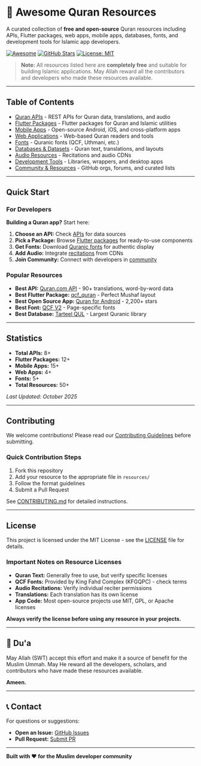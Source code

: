 # 📖 Awesome Quran Resources

A curated collection of **free and open-source** Quran resources including APIs, Flutter packages, web apps, mobile apps, databases, fonts, and development tools for Islamic app developers.

[![Awesome](https://awesome.re/badge.svg)](https://awesome.re)
[![GitHub Stars](https://img.shields.io/github/stars/the-razib/awesome-quran-resources?style=social)](https://github.com/yourusername/awesome-quran-resources)
[![License: MIT](https://img.shields.io/badge/License-MIT-yellow.svg)](https://opensource.org/licenses/MIT)

> **Note:** All resources listed here are **completely free** and suitable for building Islamic applications. May Allah reward all the contributors and developers who made these resources available.

---

## Table of Contents

- [Quran APIs](resources/apis.md) - REST APIs for Quran data, translations, and audio
- [Flutter Packages](resources/flutter.md) - Flutter packages for Quran and Islamic utilities
- [Mobile Apps](resources/mobile.md) - Open-source Android, iOS, and cross-platform apps
- [Web Applications](resources/web.md) - Web-based Quran readers and tools
- [Fonts](resources/fonts.md) - Quranic fonts (QCF, Uthmani, etc.)
- [Databases & Datasets](resources/datasets.md) - Quran text, translations, and layouts
- [Audio Resources](resources/audio.md) - Recitations and audio CDNs
- [Development Tools](resources/tools.md) - Libraries, wrappers, and desktop apps
- [Community & Resources](resources/community.md) - GitHub orgs, forums, and curated lists

---

## Quick Start

### For Developers

**Building a Quran app?** Start here:

1. **Choose an API:** Check [APIs](resources/apis.md) for data sources
2. **Pick a Package:** Browse [Flutter packages](resources/flutter.md) for ready-to-use components
3. **Get Fonts:** Download [Quranic fonts](resources/fonts.md) for authentic display
4. **Add Audio:** Integrate [recitations](resources/audio.md) from CDNs
5. **Join Community:** Connect with developers in [community](resources/community.md)

### Popular Resources

- **Best API:** [Quran.com API](resources/apis.md#1-qurancom-api) - 90+ translations, word-by-word data
- **Best Flutter Package:** [qcf_quran](resources/flutter.md#1-qcf_quran) - Perfect Mushaf layout
- **Best Open Source App:** [Quran for Android](resources/mobile.md#1-quran-for-android) - 2,200+ stars
- **Best Font:** [QCF V2](resources/fonts.md#1-qcf-quranic-computer-font) - Page-specific fonts
- **Best Database:** [Tarteel QUL](resources/datasets.md#1-tarteel-ai---quranic-universal-library) - Largest Quranic library

---

## Statistics

- **Total APIs:** 8+
- **Flutter Packages:** 12+
- **Mobile Apps:** 15+
- **Web Apps:** 4+
- **Fonts:** 5+
- **Total Resources:** 50+

*Last Updated: October 2025*

---

## Contributing

We welcome contributions! Please read our [Contributing Guidelines](CONTRIBUTING.md) before submitting.

### Quick Contribution Steps

1. Fork this repository
2. Add your resource to the appropriate file in `resources/`
3. Follow the format guidelines
4. Submit a Pull Request

See [CONTRIBUTING.md](CONTRIBUTING.md) for detailed instructions.

---

## License

This project is licensed under the MIT License - see the [LICENSE](LICENSE) file for details.

### Important Notes on Resource Licenses

- **Quran Text:** Generally free to use, but verify specific licenses
- **QCF Fonts:** Provided by King Fahd Complex (KFGQPC) - check terms
- **Audio Recitations:** Verify individual reciter permissions
- **Translations:** Each translation has its own license
- **App Code:** Most open-source projects use MIT, GPL, or Apache licenses

**Always verify the license before using any resource in your projects.**

---

## 🤲 Du'a

May Allah (SWT) accept this effort and make it a source of benefit for the Muslim Ummah. May He reward all the developers, scholars, and contributors who have made these resources available.

**Ameen.**

---

## 📞 Contact

For questions or suggestions:
- **Open an Issue:** [GitHub Issues](https://github.com/yourusername/awesome-quran-resources/issues)
- **Pull Request:** [Submit PR](https://github.com/yourusername/awesome-quran-resources/pulls)

---

**Built with ❤️ for the Muslim developer community**
